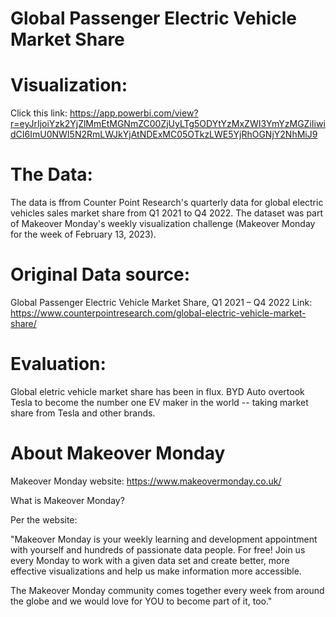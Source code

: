 # Global Passenger Electric Vehicle Market Share 



# Visualization: 

Click this link: https://app.powerbi.com/view?r=eyJrIjoiYzk2YjZlMmEtMGNmZC00ZjUyLTg5ODYtYzMxZWI3YmYzMGZiIiwidCI6ImU0NWI5N2RmLWJkYjAtNDExMC05OTkzLWE5YjRhOGNjY2NhMiJ9


# The Data: 

The data is ffrom Counter Point Research's quarterly data for global electric vehicles sales market share from Q1 2021 to Q4 2022. The dataset was part of Makeover Monday's weekly visualization challenge (Makeover Monday for the week of February 13, 2023). 

# Original Data source:
Global Passenger Electric Vehicle Market Share, Q1 2021 – Q4 2022
Link: https://www.counterpointresearch.com/global-electric-vehicle-market-share/


# Evaluation: 

Global eletric vehicle market share has been in flux. BYD Auto overtook Tesla to become the number one EV maker in the world -- taking market share from Tesla and other brands. 


# About Makeover Monday

Makeover Monday website: https://www.makeovermonday.co.uk/

What is Makeover Monday?

Per the website: 

"Makeover Monday is your weekly learning and development appointment with yourself and hundreds of passionate data people. For free!
Join us every Monday to work with a given data set and create better, more effective visualizations and help us make information more accessible.

The Makeover Monday community comes together every week from around the globe and we would love for YOU to become part of it, too."
